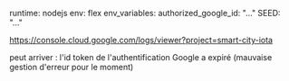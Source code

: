 
runtime: nodejs
env: flex
env_variables:
  authorized_google_id: "..."
  SEED: "..."

https://console.cloud.google.com/logs/viewer?project=smart-city-iota

peut arriver :
l'id token de l'authentification Google a expiré (mauvaise gestion d'erreur pour le moment)